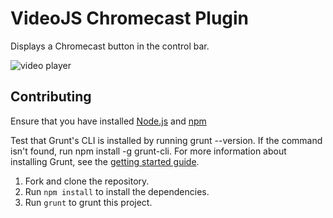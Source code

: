 # VideoJS Chromecast Plugin
Displays a Chromecast button in the control bar.

![video player](https://raw.githubusercontent.com/kim-company/videojs-chromecast/pg-update-readme/screenshots/chromecast-player.jpg)

## Contributing
Ensure that you have installed [Node.js](http://www.nodejs.org) and [npm](http://www.npmjs.org/)

Test that Grunt's CLI is installed by running grunt --version. If the command isn't found, run npm install -g grunt-cli. For more information about installing Grunt, see the [getting started guide](http://gruntjs.com/getting-started).

1. Fork and clone the repository.
2. Run `npm install` to install the dependencies.
3. Run `grunt` to grunt this project.
